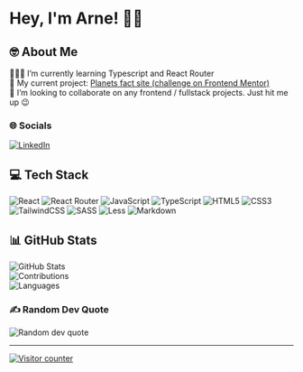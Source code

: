 # Hey, I'm Arne! 👋🏻

## 🤓 About Me

👨🏻‍🎓 I’m currently learning Typescript and React Router  
🔭 My current project: [Planets fact site (challenge on Frontend Mentor)](https://www.frontendmentor.io/challenges/planets-fact-site-gazqN8w_f)  
👯 I’m looking to collaborate on any frontend / fullstack projects. Just hit me up 😉

### 🌐 Socials

[![LinkedIn](https://img.shields.io/badge/LinkedIn-%230077B5.svg?logo=linkedin&logoColor=white)](https://linkedin.com/in/https://www.linkedin.com/in/arne-jacob-a66041211/)

## 💻 Tech Stack

![React](https://img.shields.io/badge/react-%2320232a.svg?style=flat&logo=react&logoColor=%2361DAFB) ![React Router](https://img.shields.io/badge/React_Router-CA4245?style=flat&logo=react-router&logoColor=white) ![JavaScript](https://img.shields.io/badge/javascript-%23323330.svg?style=flat&logo=javascript&logoColor=%23F7DF1E) ![TypeScript](https://img.shields.io/badge/typescript-%23007ACC.svg?style=flat&logo=typescript&logoColor=white) ![HTML5](https://img.shields.io/badge/html5-%23E34F26.svg?style=flat&logo=html5&logoColor=white) ![CSS3](https://img.shields.io/badge/css3-%231572B6.svg?style=flat&logo=css3&logoColor=white) ![TailwindCSS](https://img.shields.io/badge/tailwindcss-%2338B2AC.svg?style=flat&logo=tailwind-css&logoColor=white) ![SASS](https://img.shields.io/badge/SASS-hotpink.svg?style=flat&logo=SASS&logoColor=white) ![Less](https://img.shields.io/badge/less-2B4C80?style=flat&logo=less&logoColor=white) ![Markdown](https://img.shields.io/badge/markdown-%23000000.svg?style=flat&logo=markdown&logoColor=white)

## 📊 GitHub Stats

![GitHub Stats](https://github-readme-stats.vercel.app/api?username=dudeldups&theme=dark&hide_border=false&include_all_commits=false&count_private=false)  
![Contributions](https://github-readme-streak-stats.herokuapp.com/?user=dudeldups&theme=dark&hide_border=false)  
![Languages](https://github-readme-stats.vercel.app/api/top-langs/?username=dudeldups&theme=dark&hide_border=false&include_all_commits=false&count_private=false&layout=compact)

### ✍️ Random Dev Quote

![Random dev quote](https://quotes-github-readme.vercel.app/api?type=horizontal&theme=gruvbox)

---

[![Visitor counter](https://visitcount.itsvg.in/api?id=dudeldups&icon=3&color=11)](https://visitcount.itsvg.in)

<!-- Proudly created with GPRM ( https://gprm.itsvg.in ) -->
